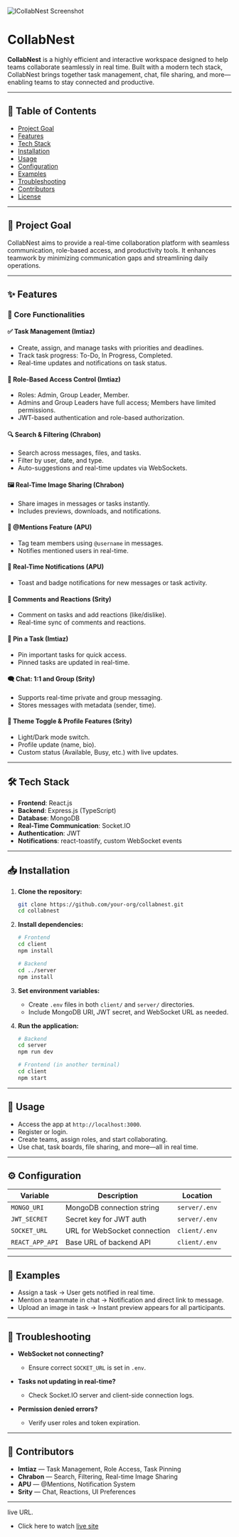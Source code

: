 ![ICollabNest Screenshot](https://i.ibb.co.com/CKZF2bX3/Screenshot-2025-05-03-212033.jpg)

# CollabNest

**CollabNest** is a highly efficient and interactive workspace designed to help teams collaborate seamlessly in real time. Built with a modern tech stack, CollabNest brings together task management, chat, file sharing, and more—enabling teams to stay connected and productive.

---

## 📑 Table of Contents

* [Project Goal](#project-goal)
* [Features](#features)
* [Tech Stack](#tech-stack)
* [Installation](#installation)
* [Usage](#usage)
* [Configuration](#configuration)
* [Examples](#examples)
* [Troubleshooting](#troubleshooting)
* [Contributors](#contributors)
* [License](#license)

---

## 🚀 Project Goal

CollabNest aims to provide a real-time collaboration platform with seamless communication, role-based access, and productivity tools. It enhances teamwork by minimizing communication gaps and streamlining daily operations.

---

## ✨ Features

### 🔧 Core Functionalities

#### ✅ Task Management (Imtiaz)

* Create, assign, and manage tasks with priorities and deadlines.
* Track task progress: To-Do, In Progress, Completed.
* Real-time updates and notifications on task status.

#### 🔐 Role-Based Access Control (Imtiaz)

* Roles: Admin, Group Leader, Member.
* Admins and Group Leaders have full access; Members have limited permissions.
* JWT-based authentication and role-based authorization.

#### 🔍 Search & Filtering (Chrabon)

* Search across messages, files, and tasks.
* Filter by user, date, and type.
* Auto-suggestions and real-time updates via WebSockets.

#### 🖼️ Real-Time Image Sharing (Chrabon)

* Share images in messages or tasks instantly.
* Includes previews, downloads, and notifications.

#### 📣 @Mentions Feature (APU)

* Tag team members using `@username` in messages.
* Notifies mentioned users in real-time.

#### 🔔 Real-Time Notifications (APU)

* Toast and badge notifications for new messages or task activity.

#### 💬 Comments and Reactions (Srity)

* Comment on tasks and add reactions (like/dislike).
* Real-time sync of comments and reactions.

#### 📌 Pin a Task (Imtiaz)

* Pin important tasks for quick access.
* Pinned tasks are updated in real-time.

#### 🗨️ Chat: 1:1 and Group (Srity)

* Supports real-time private and group messaging.
* Stores messages with metadata (sender, time).

#### 🎨 Theme Toggle & Profile Features (Srity)

* Light/Dark mode switch.
* Profile update (name, bio).
* Custom status (Available, Busy, etc.) with live updates.

---

## 🛠️ Tech Stack

* **Frontend**: React.js
* **Backend**: Express.js (TypeScript)
* **Database**: MongoDB
* **Real-Time Communication**: Socket.IO
* **Authentication**: JWT
* **Notifications**: react-toastify, custom WebSocket events

---

## 📥 Installation

1. **Clone the repository:**

   ```bash
   git clone https://github.com/your-org/collabnest.git
   cd collabnest
   ```

2. **Install dependencies:**

   ```bash
   # Frontend
   cd client
   npm install

   # Backend
   cd ../server
   npm install
   ```

3. **Set environment variables:**

   * Create `.env` files in both `client/` and `server/` directories.
   * Include MongoDB URI, JWT secret, and WebSocket URL as needed.

4. **Run the application:**

   ```bash
   # Backend
   cd server
   npm run dev

   # Frontend (in another terminal)
   cd client
   npm start
   ```

---

## 🧪 Usage

* Access the app at `http://localhost:3000`.
* Register or login.
* Create teams, assign roles, and start collaborating.
* Use chat, task boards, file sharing, and more—all in real time.

---

## ⚙️ Configuration

| Variable        | Description                  | Location      |
| --------------- | ---------------------------- | ------------- |
| `MONGO_URI`     | MongoDB connection string    | `server/.env` |
| `JWT_SECRET`    | Secret key for JWT auth      | `server/.env` |
| `SOCKET_URL`    | URL for WebSocket connection | `client/.env` |
| `REACT_APP_API` | Base URL of backend API      | `client/.env` |

---

## 📸 Examples

* Assign a task → User gets notified in real time.
* Mention a teammate in chat → Notification and direct link to message.
* Upload an image in task → Instant preview appears for all participants.

---

## 🧩 Troubleshooting

* **WebSocket not connecting?**

  * Ensure correct `SOCKET_URL` is set in `.env`.

* **Tasks not updating in real-time?**

  * Check Socket.IO server and client-side connection logs.

* **Permission denied errors?**

  * Verify user roles and token expiration.

---

## 👥 Contributors

* **Imtiaz** — Task Management, Role Access, Task Pinning
* **Chrabon** — Search, Filtering, Real-time Image Sharing
* **APU** — @Mentions, Notification System
* **Srity** — Chat, Reactions, UI Preferences

---

live URL.

- Click here to watch [live site](https://team-management-tool.firebaseapp.com/)
